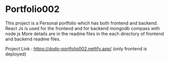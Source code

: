# Portfolio002

This project is a Personal portfolio which has both frontend and backend. React Js is used for the frontend and for backend mongodb compass with node js
More details are in the readme files in the each directory of frontend and backend readme files.

Project Link : https://dodo-portfolio002.netlify.app/ 
(only frontend is deployed)
